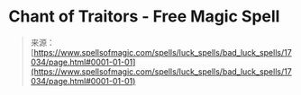 <!--yml
category: 未分类
date: 2024-06-12 18:57:53
-->

# Chant of Traitors - Free Magic Spell

> 来源：[https://www.spellsofmagic.com/spells/luck_spells/bad_luck_spells/17034/page.html#0001-01-01](https://www.spellsofmagic.com/spells/luck_spells/bad_luck_spells/17034/page.html#0001-01-01)